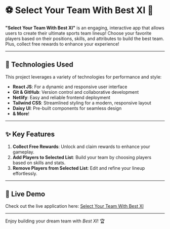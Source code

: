 # ⚽ Select Your Team With Best XI 🏏

**"Select Your Team With Best XI"** is an engaging, interactive app that allows users to create their ultimate sports team lineup! Choose your favorite players based on their positions, skills, and attributes to build the best team. Plus, collect free rewards to enhance your experience!

---

## 🚀 Technologies Used

This project leverages a variety of technologies for performance and style:

- **React JS**: For a dynamic and responsive user interface
- **Git & GitHub**: Version control and collaborative development
- **Netlify**: Easy and reliable frontend deployment
- **Tailwind CSS**: Streamlined styling for a modern, responsive layout
- **Daisy UI**: Pre-built components for seamless design
- **& More**!

---

## ✨ Key Features

1. **Collect Free Rewards**: Unlock and claim rewards to enhance your gameplay.
2. **Add Players to Selected List**: Build your team by choosing players based on skills and stats.
3. **Remove Players from Selected List**: Edit and refine your lineup effortlessly.

---

## 🔗 Live Demo

Check out the live application here: [Select Your Team With Best XI](https://select-xi.netlify.app/)

---

Enjoy building your dream team with *Best XI*! 🏆
